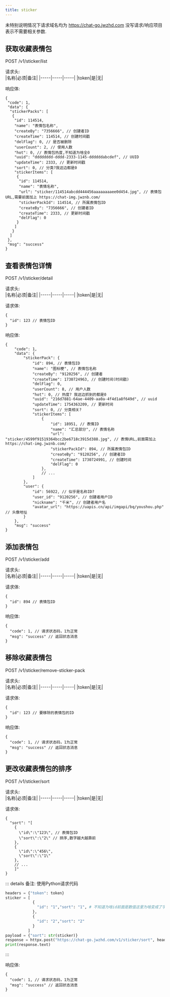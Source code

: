```yaml
---
title: sticker
---
```


未特别说明情况下请求域名均为 https://chat-go.jwzhd.com
没写请求/响应项目表示不需要相关参数.  

## 获取收藏表情包

POST /v1/sticker/list

请求头:  
|名称|必须|备注|
|-----|-----|-----|
|token|是|无|

响应体:  
```JSONC
{
 "code": 1,
 "data": {
  "stickerPacks": [
   {
    "id": 114514,
    "name": "表情包名称",
    "createBy": "7356666", // 创建者ID
    "createTime": 114514, // 创建时间戳
    "delFlag": 0, // 是否被删除
    "userCount": 2, // 使用人数
    "hot": 0, // 表情包热度,不知道为啥全0
    "uuid": "dddddddd-dddd-2333-1145-ddddddabcdef", // UUID
    "updateTime": 2333, // 更新时间戳
    "sort": 0, // 分类?我这边都是0
    "stickerItems": [
     {
      "id": 114514,
      "name": "表情名称",
      "url": "sticker/114514abcdd444456aaaaaaaaee0d454.jpg", // 表情包URL,需要前面加上 https://chat-img.jwznb.com/
      "stickerPackId": 114514, // 所属表情包ID
      "createBy": "7356666", // 创建者ID
      "createTime": 2333, // 更新时间戳
      "delFlag": 0
     }
    ]
   }
  ]
 },
 "msg": "success"
}
```

## 查看表情包详情

POST /v1/sticker/detail

请求头:  
|名称|必须|备注|
|-----|-----|-----|
|token|是|无|

请求体:  
```JSONC
{
  "id": 123 // 表情包ID
}
```

响应体:  
```JSONC
{
    "code": 1,
    "data": {
        "stickerPack": {
            "id": 894, // 表情包ID
            "name": "图标梗", // 表情包名称
            "createBy": "9120256", // 创建者
            "createTime": 1730724963, // 创建时间(时间戳)
            "delFlag": 0,
            "userCount": 8, // 用户人数
            "hot": 0, // 热度? 我这边抓到的都是0
            "uuid": "216d7881-64ae-4409-aa0a-4f4d1a8f649d", // uuid
            "updateTime": 1754363209, // 更新时间
            "sort": 0, // 分类相关?
            "stickerItems": [
                {
                    "id": 18951, // 表情ID
                    "name": "汇总部分", // 表情名称
                    "url": "sticker/4599f91519364bcc2be6718c3915d388.jpg", // 表情URL,前面需加上 https://chat-img.jwznb.com/
                    "stickerPackId": 894, // 所属表情包ID
                    "createBy": "9120256", // 创建者ID
                    "createTime": 1730724991, // 创建时间
                    "delFlag": 0
                },
                // ...
            ]
        },
        "user": {
            "id": 56922, // 似乎是名称ID?
            "user_id": "9120256", // 创建者用户ID
            "nickname": "千米", // 创建者用户名
            "avatar_url": "https://uapis.cn/api/imgapi/bq/youshou.php" // 头像地址
        }
    },
    "msg": "success"
}
```

## 添加表情包

POST /v1/sticker/add

请求头:  
|名称|必须|备注|
|-----|-----|-----|
|token|是|无|

请求体:  
```JSONC
{
  "id": 894 // 表情包ID
}
```

响应体:  
```JSONC
{
  "code": 1, // 请求状态码，1为正常
  "msg": "success" // 返回状态消息
}
```

## 移除收藏表情包

POST /v1/sticker/remove-sticker-pack  

请求头:  
|名称|必须|备注|
|-----|-----|-----|
|token|是|无|

请求体:  
```JSONC
{
  "id": 123 // 要移除的表情包的ID
}
```

响应体:  
```JSONC
{
  "code": 1, // 请求状态码，1为正常
  "msg": "success" // 返回状态消息
}
```

## 更改收藏表情包的排序  

POST /v1/sticker/sort  

请求头:  
|名称|必须|备注|
|-----|-----|-----|
|token|是|无|

请求体:  
```JSONC
{
  "sort": "[
    {
      \"id\":\"123\", // 表情包ID
      \"sort\":\"2\" // 排序,数字越大越靠前
    },
    {
      \"id\":\"456\",
      \"sort\":\"1\"
    },
    // ...
    ]"
}
```

::: details 备注: 使用Python请求代码
```Python
headers = {"token": token}
sticker = [ 
            {
              "id": "1","sort": "1", # 不知道为啥id前面是数值这里为啥变成了字符串,sort越大排序越靠前
            },
            {
              "id": "2","sort": "2"
            }
          ]
payload = {"sort": str(sticker)}
response = httpx.post("https://chat-go.jwzhd.com/v1/sticker/sort", headers = headers, json = payload) 
print(response.text)
```
:::

响应体:  
```JSONC
{
  "code": 1, // 请求状态码，1为正常
  "msg": "success" // 返回状态消息
}
```
